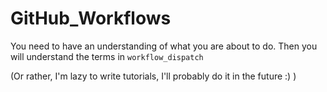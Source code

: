 # GitHub_Workflows
You need to have an understanding of what you are about to do. Then you will understand the terms in `workflow_dispatch`

(Or rather, I'm lazy to write tutorials, I'll probably do it in the future :) )
